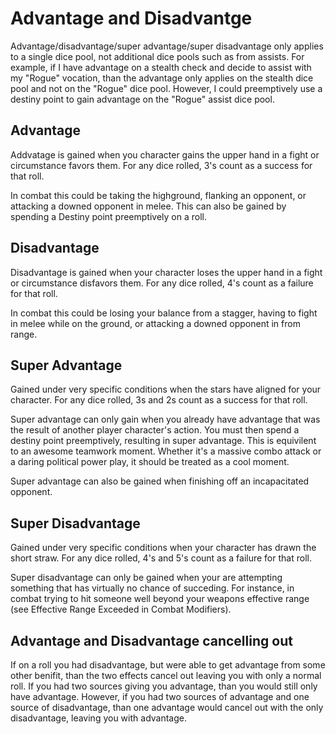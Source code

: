 # Advantage and Disadvantge

Advantage/disadvantage/super advantage/super disadvantage only applies to a single dice pool, not additional dice pools such as from assists. For example, if I have advantage on a stealth check and decide to assist with my "Rogue" vocation, than the advantage only applies on the stealth dice pool and not on the "Rogue" dice pool. However, I could preemptively use a destiny point to gain advantage on the "Rogue" assist dice pool.

## Advantage

Addvatage is gained when you character gains the upper hand in a fight or circumstance favors them. For any dice rolled, 3's count as a success for that roll.

 In combat this could be taking the highground, flanking an opponent, or attacking a downed opponent in melee. This can also be gained by spending a Destiny point preemptively on a roll.

## Disadvantage

Disadvantage is gained when your character loses the upper hand in a fight or circumstance disfavors them. For any dice rolled, 4's count as a failure for that roll.

In combat this could be losing your balance from a stagger, having to fight in melee while on the ground, or attacking a downed opponent in from range.

## Super Advantage

Gained under very specific conditions when the stars have aligned for your character. For any dice rolled, 3s and 2s count as a success for that roll.

Super advantage can only gain when you already have advantage that was the result of another player character's action. You must then spend a destiny point preemptively, resulting in super advantage. This is equivilent to an awesome teamwork moment. Whether it's a massive combo attack or a daring political power play, it should be treated as a cool moment.

Super advantage can also be gained when finishing off an incapacitated opponent.

## Super Disadvantage

Gained under very specific conditions when your character has drawn the short straw. For any dice rolled, 4's and 5's count as a failure for that roll.

Super disadvantage can only be gained when your are attempting something that has virtually no chance of succeding. For instance, in combat trying to hit someone well beyond your weapons effective range (see Effective Range Exceeded in Combat Modifiers).

## Advantage and Disadvantage cancelling out

If on a roll you had disadvantage, but were able to get advantage from some other benifit, than the two effects cancel out leaving you with only a normal roll. If you had two sources giving you advantage, than you would still only have advantage. However, if you had two sources of advantage and one source of disadvantage, than one advantage would cancel out with the only disadvantage, leaving you with advantage.
